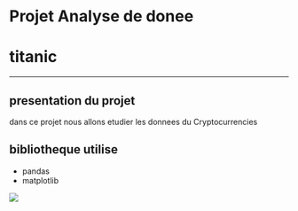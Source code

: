 # Projet Analyse de donee
# titanic

-----------------------------------------------------

## presentation du projet

dans ce projet nous allons etudier les donnees du Cryptocurrencies


## bibliotheque utilise

* pandas
* matplotlib
  
<img src="https://seeklogo.com/images/P/pandas-logo-776F6D45BB-seeklogo.com.png">  

